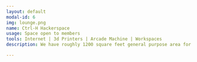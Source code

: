 ```yaml
---
layout: default
modal-id: 6
img: lounge.png
name: Ctrl-H Hackerspace
usage: Space open to members
tools: Internet | 3d Printers | Arcade Machine | Workspaces
description: We have roughly 1200 square feet general purpose area for both large events individual use including a lounge area with board games, configurable workspaces, power strips, internet and a DIY Arcade Machine just for fun.

---
```

